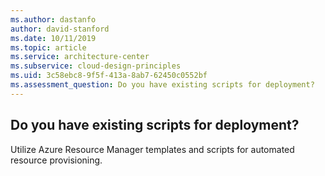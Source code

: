 ```yaml
---
ms.author: dastanfo
author: david-stanford
ms.date: 10/11/2019
ms.topic: article
ms.service: architecture-center
ms.subservice: cloud-design-principles
ms.uid: 3c58ebc8-9f5f-413a-8ab7-62450c0552bf
ms.assessment_question: Do you have existing scripts for deployment?
---
```

## Do you have existing scripts for deployment?


Utilize Azure Resource Manager templates and scripts for automated resource provisioning.